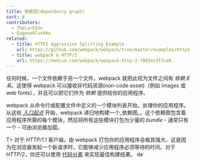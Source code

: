 ```yaml
---
title: 依赖图(dependency graph)
sort: 8
contributors:
  - TheLarkInn
  - EugeneHlushko
related:
  - title: HTTP2 Aggressive Splitting Example
    url: https://github.com/webpack/webpack/tree/master/examples/http2-aggressive-splitting
  - title: webpack & HTTP/2
    url: https://medium.com/webpack/webpack-http-2-7083ec3f3ce6
---
```


任何时候，一个文件依赖于另一个文件，webpack 就把此视为文件之间有 _依赖关系_。这使得 webpack 可以接收非代码资源(non-code asset)（例如 images 或 web fonts），并且可以把它们作为 _依赖_ 提供给你的应用程序。

webpack 从命令行或配置文件中定义的一个模块列表开始，处理你的应用程序。
从这些 [_入口起点_](/concepts/entry-points/) 开始，webpack 递归地构建一个_依赖图_，这个依赖图包含着应用程序所需的每个模块，然后将所有这些模块打包为少量的 _bundle_ - 通常只有一个 - 可由浏览器加载。

T> 对于 _HTTP/1.1_ 客户端，由 webpack 打包你的应用程序会极其强大，这是因为在浏览器发起一个新请求时，它能够减少应用程序必须等待的时间。对于 _HTTP/2_，你还可以使用 [代码分离](/guides/code-splitting/) 来实现最佳构建结果。
de
